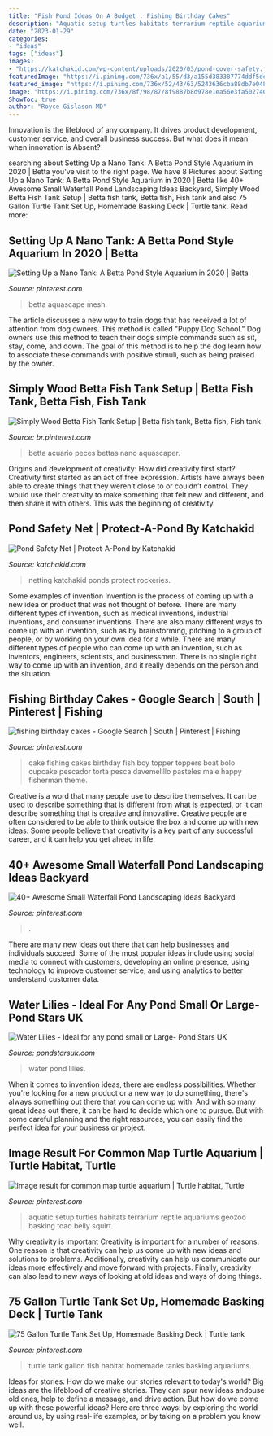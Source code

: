 ```yaml
---
title: "Fish Pond Ideas On A Budget : Fishing Birthday Cakes"
description: "Aquatic setup turtles habitats terrarium reptile aquariums geozoo basking toad belly squirt"
date: "2023-01-29"
categories:
- "ideas"
tags: ["ideas"]
images:
- "https://katchakid.com/wp-content/uploads/2020/03/pond-cover-safety.jpg"
featuredImage: "https://i.pinimg.com/736x/a1/55/d3/a155d383387774ddf5deaa78f48d3209.jpg"
featured_image: "https://i.pinimg.com/736x/52/43/63/5243636cba88db7e048687ad0abb379a--turtle-tanks-pet-turtle.jpg"
image: "https://i.pinimg.com/736x/8f/98/87/8f9887b8d978e1ea56e3fa5027402137.jpg"
ShowToc: true
author: "Royce Gislason MD"
---
```



Innovation is the lifeblood of any company. It drives product development, customer service, and overall business success. But what does it mean when innovation is Absent?

	

		
searching about Setting Up a Nano Tank: A Betta Pond Style Aquarium in 2020 | Betta you've visit to the right page. We have 8 Pictures about Setting Up a Nano Tank: A Betta Pond Style Aquarium in 2020 | Betta like 40+ Awesome Small Waterfall Pond Landscaping Ideas Backyard, Simply Wood Betta Fish Tank Setup | Betta fish tank, Betta fish, Fish tank and also 75 Gallon Turtle Tank Set Up, Homemade Basking Deck | Turtle tank. Read more:
		
    
## Setting Up A Nano Tank: A Betta Pond Style Aquarium In 2020 | Betta

<img loading=lazy src="https://i.pinimg.com/736x/8f/98/87/8f9887b8d978e1ea56e3fa5027402137.jpg" onerror="this.onerror=null;this.src='https://tse3.mm.bing.net/th?id=OIP.wvpWVE1jleWIk9fxxLBJ3QHaEo&amp;pid=15.1';" alt="Setting Up a Nano Tank: A Betta Pond Style Aquarium in 2020 | Betta">

_Source: pinterest.com_

>betta aquascape mesh. 

	

The article discusses a new way to train dogs that has received a lot of attention from dog owners. This method is called "Puppy Dog School." Dog owners use this method to teach their dogs simple commands such as sit, stay, come, and down. The goal of this method is to help the dog learn how to associate these commands with positive stimuli, such as being praised by the owner.

    
## Simply Wood Betta Fish Tank Setup | Betta Fish Tank, Betta Fish, Fish Tank

<img loading=lazy src="https://i.pinimg.com/736x/07/dc/70/07dc70b872896d9b8c80d8f5cb9415af.jpg" onerror="this.onerror=null;this.src='https://tse3.mm.bing.net/th?id=OIP.EUIA2_IROmeHBIUNqvX9mgHaHa&amp;pid=15.1';" alt="Simply Wood Betta Fish Tank Setup | Betta fish tank, Betta fish, Fish tank">

_Source: br.pinterest.com_

>betta acuario peces bettas nano aquascaper. 

	

Origins and development of creativity: How did creativity first start?
Creativity first started as an act of free expression. Artists have always been able to create things that they weren’t close to or couldn’t control. They would use their creativity to make something that felt new and different, and then share it with others. This was the beginning of creativity.

    
## Pond Safety Net | Protect-A-Pond By Katchakid

<img loading=lazy src="https://katchakid.com/wp-content/uploads/2020/03/pond-cover-safety.jpg" onerror="this.onerror=null;this.src='https://tse3.mm.bing.net/th?id=OIP.yIVhibBZCuUammXNpnmqywHaFE&amp;pid=15.1';" alt="Pond Safety Net | Protect-A-Pond by Katchakid">

_Source: katchakid.com_

>netting katchakid ponds protect rockeries. 

	

Some examples of invention
Invention is the process of coming up with a new idea or product that was not thought of before. There are many different types of invention, such as medical inventions, industrial inventions, and consumer inventions. 
There are also many different ways to come up with an invention, such as by brainstorming, pitching to a group of people, or by working on your own idea for a while. 
There are many different types of people who can come up with an invention, such as inventors, engineers, scientists, and businessmen. 
There is no single right way to come up with an invention, and it really depends on the person and the situation.

    
## Fishing Birthday Cakes - Google Search | South | Pinterest | Fishing

<img loading=lazy src="https://s-media-cache-ak0.pinimg.com/736x/69/e4/e2/69e4e2c6afe2cd6399fa83b55bf5a723--fishing-birthday-cakes-fishing-cakes.jpg" onerror="this.onerror=null;this.src='https://tse1.mm.bing.net/th?id=OIP.37s87BVCWvVaTkShgOHO6QHaJ3&amp;pid=15.1';" alt="fishing birthday cakes - Google Search | South | Pinterest | Fishing">

_Source: pinterest.com_

>cake fishing cakes birthday fish boy topper toppers boat bolo cupcake pescador torta pesca davemelillo pasteles male happy fisherman theme. 

	

Creative is a word that many people use to describe themselves. It can be used to describe something that is different from what is expected, or it can describe something that is creative and innovative. Creative people are often considered to be able to think outside the box and come up with new ideas. Some people believe that creativity is a key part of any successful career, and it can help you get ahead in life.

    
## 40+ Awesome Small Waterfall Pond Landscaping Ideas Backyard

<img loading=lazy src="https://i.pinimg.com/736x/a1/55/d3/a155d383387774ddf5deaa78f48d3209.jpg" onerror="this.onerror=null;this.src='https://tse4.mm.bing.net/th?id=OIP.tZ_5FojkQjgvVI92xFeDbgHaLH&amp;pid=15.1';" alt="40+ Awesome Small Waterfall Pond Landscaping Ideas Backyard">

_Source: pinterest.com_

>. 

	

There are many new ideas out there that can help businesses and individuals succeed. Some of the most popular ideas include using social media to connect with customers, developing an online presence, using technology to improve customer service, and using analytics to better understand customer data.

    
## Water Lilies - Ideal For Any Pond Small Or Large- Pond Stars UK

<img loading=lazy src="https://www.pondstarsuk.com/wp-content/uploads/2016/06/WP_20160527_11_21_36_Pro-e1465298126301.jpg" onerror="this.onerror=null;this.src='https://tse3.mm.bing.net/th?id=OIP.eOHpVSQR0yZNW9F_O6Ml9AHaNI&amp;pid=15.1';" alt="Water Lilies - Ideal for any pond small or Large- Pond Stars UK">

_Source: pondstarsuk.com_

>water pond lilies. 

	

When it comes to invention ideas, there are endless possibilities. Whether you're looking for a new product or a new way to do something, there's always something out there that you can come up with. And with so many great ideas out there, it can be hard to decide which one to pursue. But with some careful planning and the right resources, you can easily find the perfect idea for your business or project.

    
## Image Result For Common Map Turtle Aquarium | Turtle Habitat, Turtle

<img loading=lazy src="https://i.pinimg.com/736x/1e/a2/ee/1ea2ee3d246614e3d390a78db6e3fa51.jpg" onerror="this.onerror=null;this.src='https://tse3.mm.bing.net/th?id=OIP.k8Z8SCfhCGBYXUKyZYUu0QHaFj&amp;pid=15.1';" alt="Image result for common map turtle aquarium | Turtle habitat, Turtle">

_Source: pinterest.com_

>aquatic setup turtles habitats terrarium reptile aquariums geozoo basking toad belly squirt. 

	

Why creativity is important
Creativity is important for a number of reasons. One reason is that creativity can help us come up with new ideas and solutions to problems. Additionally, creativity can help us communicate our ideas more effectively and move forward with projects. Finally, creativity can also lead to new ways of looking at old ideas and ways of doing things.

    
## 75 Gallon Turtle Tank Set Up, Homemade Basking Deck | Turtle Tank

<img loading=lazy src="https://i.pinimg.com/736x/52/43/63/5243636cba88db7e048687ad0abb379a--turtle-tanks-pet-turtle.jpg" onerror="this.onerror=null;this.src='https://tse4.mm.bing.net/th?id=OIP.yBnISqtZv0Je7Y9xLwZg3AHaFj&amp;pid=15.1';" alt="75 Gallon Turtle Tank Set Up, Homemade Basking Deck | Turtle tank">

_Source: pinterest.com_

>turtle tank gallon fish habitat homemade tanks basking aquariums. 

	

Ideas for stories: How do we make our stories relevant to today's world?
Big ideas are the lifeblood of creative stories. They can spur new ideas andouse old ones, help to define a message, and drive action. But how do we come up with these powerful ideas? Here are three ways: by exploring the world around us, by using real-life examples, or by taking on a problem you know well.

